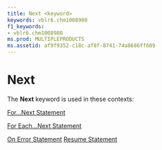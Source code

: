 ```yaml
---
title: Next <keyword>
keywords: vblr6.chm1008980
f1_keywords:
- vblr6.chm1008980
ms.prod: MULTIPLEPRODUCTS
ms.assetid: af9f9352-c18c-af8f-8741-74a8686ff609
---
```



# Next <keyword>

The  **Next** keyword is used in these contexts:

[For...Next Statement](for---next-statement.md)

[For Each...Next Statement](for-each---next-statement.md)

[On Error Statement](on-error-statement.md)
[Resume Statement](resume-statement.md)

